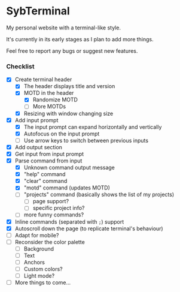# SybTerminal

My personal website with a terminal-like style.

It's currently in its early stages as I plan to add more things.

Feel free to report any bugs or suggest new features.


### Checklist

- [x] Create terminal header
  - [x] The header displays title and version
  - [x] MOTD in the header
    - [x] Randomize MOTD
    - [ ] More MOTDs
  - [x] Resizing with window changing size
- [x] Add input prompt
  - [x] The input prompt can expand horizontally and vertically
  - [x] Autofocus on the input prompt
  - [ ] Use arrow keys to switch between previous inputs
- [x] Add output section
- [x] Get input from input prompt
- [x] Parse command from input
  - [x] Unknown command output message
  - [x] "help" command
  - [x] "clear" command
  - [x] "motd" command (updates MOTD)
  - [ ] "projects" command (basically shows the list of my projects)
    - [ ] page support?
    - [ ] specific project info?
  - [ ] more funny commands?
- [x] Inline commands (separated with `;`) support
- [x] Autoscroll down the page (to replicate terminal's behaviour)
- [ ] Adapt for mobile?
- [ ] Reconsider the color palette
  - [ ] Background
  - [ ] Text
  - [ ] Anchors
  - [ ] Custom colors?
  - [ ] Light mode?
- [ ] More things to come...
